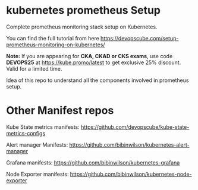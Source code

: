 # kubernetes prometheus Setup

Complete prometheus monitoring stack setup on Kubernetes.

You can find the full tutorial from here https://devopscube.com/setup-prometheus-monitoring-on-kubernetes/

**Note:** If you are appearing for **CKA, CKAD or CKS exams**, use code **DEVOPS25** at https://kube.promo/latest to get exclusive 25% discount. Valid for a limited time.

Idea of this repo to understand all the components involved in prometheus setup.

# Other Manifest repos

Kube State metrics manifests: https://github.com/devopscube/kube-state-metrics-configs

Alert manager Manifests: https://github.com/bibinwilson/kubernetes-alert-manager

Grafana manifests: https://github.com/bibinwilson/kubernetes-grafana

Node Exporter manifests: https://github.com/bibinwilson/kubernetes-node-exporter


